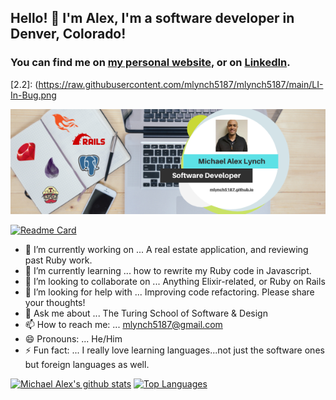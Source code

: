 ## Hello! 👋 I'm Alex, I'm a software developer in Denver, Colorado! 

### You can find me on [my personal website][1], or on [LinkedIn][2].

<!-- Icons -->
[2.2]: (https://raw.githubusercontent.com/mlynch5187/mlynch5187/main/LI-In-Bug.png

<!-- Links to your social media accounts -->

[1]: https://mlynch5187.github.io
[2]: https://www.linkedin.com/in/michaelalexlynch/

[![Header](https://raw.githubusercontent.com/mlynch5187/mlynch5187/main/Goalsetter.png "Header")](https://mlynch5187.github.io/)

[![Readme Card](https://github-readme-stats.vercel.app/api/pin/?username=mlynch5187&repo=github-readme-stats)](https://github.com/mlynch5187/github-readme-stats)

- 🔭 I’m currently working on ... A real estate application, and reviewing past Ruby work.
- 🌱 I’m currently learning ... how to rewrite my Ruby code in Javascript.
- 👯 I’m looking to collaborate on ... Anything Elixir-related, or Ruby on Rails
- 🤔 I’m looking for help with ... Improving code refactoring. Please share your thoughts!
- 💬 Ask me about ... The Turing School of Software & Design
- 📫 How to reach me: ... mlynch5187@gmail.com
- 😄 Pronouns: ... He/Him
- ⚡ Fun fact: ... I really love learning languages...not just the software ones but foreign languages as well.

[![Michael Alex's github stats](https://github-readme-stats.vercel.app/api?username=mlynch5187&theme=tokyonight&count_private=true&count_private=true)](https://github.com/mlynch5187/github-readme-stats) [![Top Languages](https://github-readme-stats.vercel.app/api/top-langs/?username=mlynch5187&layout=compact&theme=tokyonight)](https://github.com/mlynch5187/github-readme-stats)
